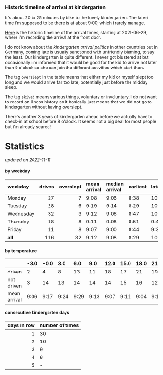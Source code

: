 ### Historic timeline of arrival at kindergarten

It's about 20 to 25 minutes by bike to the lovely kindergarten. 
The latest time i'm supposed to be there is at about 9:00, 
which i rarely manage. 

[Here](times.csv) is the historic timeline of the arrival times, starting
at 2021-06-29, where i'm recording the arrival at the front door.

I do not know about the *kindergarten arrival politics* in other
countries but in Germany, coming late is usually sanctioned 
with unfriendly blaming, to say the least. Our kindergarten is quite
different. I never got blustered at but occasionally i'm informed
that it would be good for the kid to arrive not later than 9 o'clock
so she can join the different activities which start then. 

The tag `overslept` in the table means that either my kid or myself
slept too long and we would arrive far too late, potentially just
before the midday sleep.

The tag `skived` means various things, voluntary or involuntary. I 
do not want to record an illness history so it basically just means
that we did not go to kindergarten without having overslept.

There's another 3 years of kindergarten ahead before we actually 
have to check-in at school before 8 o'clock. It seems not a big deal
for most people but i'm already scared!


# Statistics

*updated on 2022-11-11*

#### by weekday

| weekday   |   drives |   overslept | mean arrival   | median arrival   | earliest   | latest   |
|:----------|---------:|------------:|:---------------|:-----------------|:-----------|:---------|
| Monday    |       27 |           7 | 9:08           | 9:06             | 8:38       | 10:14    |
| Tuesday   |       28 |           6 | 9:19           | 9:14             | 8:29       | 10:19    |
| Wednesday |       32 |           3 | 9:12           | 9:06             | 8:47       | 10:06    |
| Thursday  |       18 |           8 | 9:11           | 9:08             | 8:51       | 9:40     |
| Friday    |       11 |           8 | 9:07           | 9:00             | 8:44       | 9:37     |
| **all**   |      116 |          32 | 9:12           | 9:08             | 8:29       | 10:19    |

#### by temperature

|              | -3.0   | -0.0   | 3.0   | 6.0   | 9.0   | 12.0   | 15.0   | 18.0   | 21.0   | 24.0   | 27.0   | 30.0   |
|:-------------|:-------|:-------|:------|:------|:------|:-------|:-------|:-------|:-------|:-------|:-------|:-------|
| driven       | 2      | 4      | 8     | 13    | 11    | 18     | 17     | 21     | 19     | 3      | 0      | 0      |
| not driven   | 3      | 14     | 13    | 14    | 14    | 14     | 15     | 16     | 12     | 8      | 2      | 2      |
| mean arrival | 9:06   | 9:17   | 9:24  | 9:29  | 9:13  | 9:07   | 9:11   | 9:04   | 9:10   | 9:15   | -      | -      |

#### consecutive kindergarten days

|   days in row | number of times   |
|--------------:|:------------------|
|             1 | 30                |
|             2 | 16                |
|             3 | 9                 |
|             4 | 6                 |
|             5 | -                 |

